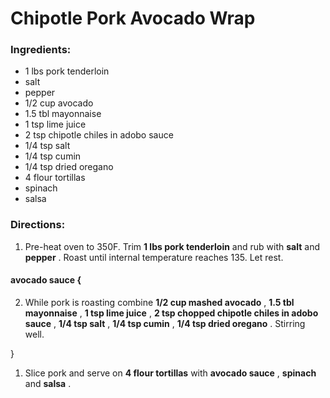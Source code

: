 # Chipotle Pork Avocado Wrap 

### Ingredients: 
* 1 lbs pork tenderloin
*  salt
*  pepper
* 1/2 cup avocado
* 1.5 tbl mayonnaise
* 1 tsp lime juice
* 2 tsp chipotle chiles in adobo sauce
* 1/4 tsp salt
* 1/4 tsp cumin
* 1/4 tsp dried oregano
* 4 flour tortillas
*  spinach
*  salsa

### Directions: 
1. Pre-heat oven to 350F. Trim **1 lbs pork tenderloin** and rub with **salt** and **pepper** . Roast until internal temperature reaches 135. Let rest. 

#### avocado sauce {
2. While pork is roasting combine **1/2 cup mashed avocado** , **1.5 tbl mayonnaise** , **1 tsp lime juice** , **2 tsp chopped chipotle chiles in adobo sauce** , **1/4 tsp salt** , **1/4 tsp cumin** , **1/4 tsp dried oregano** . Stirring well. 

}

1. Slice pork and serve on **4 flour tortillas** with **avocado sauce** , **spinach** and **salsa** . 
